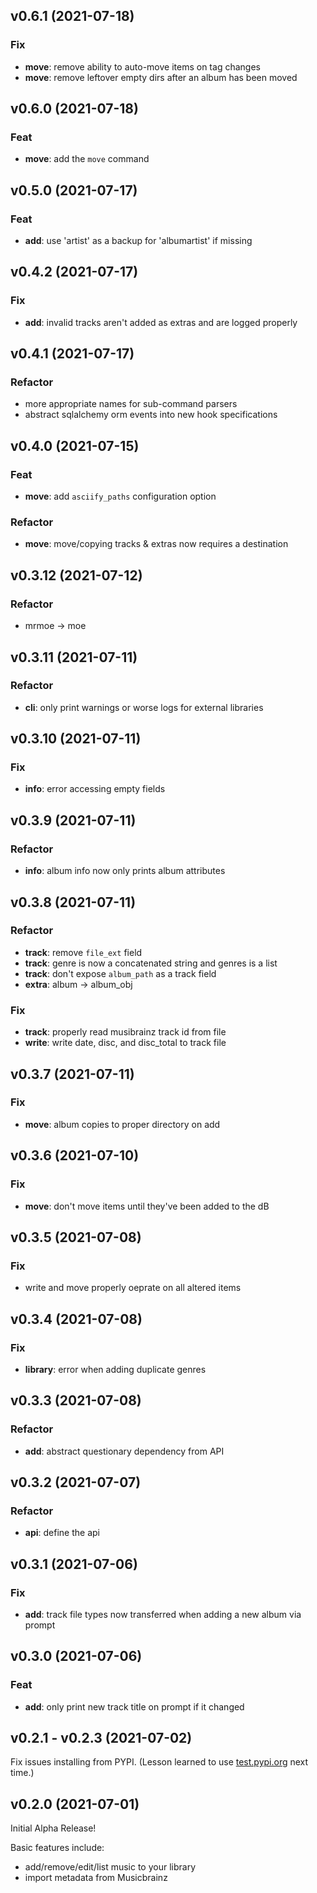 ## v0.6.1 (2021-07-18)

### Fix

- **move**: remove ability to auto-move items on tag changes
- **move**: remove leftover empty dirs after an album has been moved

## v0.6.0 (2021-07-18)

### Feat

- **move**: add the `move` command

## v0.5.0 (2021-07-17)

### Feat

- **add**: use 'artist' as a backup for 'albumartist' if missing

## v0.4.2 (2021-07-17)

### Fix

- **add**: invalid tracks aren't added as extras and are logged properly

## v0.4.1 (2021-07-17)

### Refactor

- more appropriate names for sub-command parsers
- abstract sqlalchemy orm events into new hook specifications

## v0.4.0 (2021-07-15)

### Feat

- **move**: add `asciify_paths` configuration option

### Refactor

- **move**: move/copying tracks & extras now requires a destination

## v0.3.12 (2021-07-12)

### Refactor

- mrmoe -> moe

## v0.3.11 (2021-07-11)

### Refactor

- **cli**: only print warnings or worse logs for external libraries

## v0.3.10 (2021-07-11)

### Fix

- **info**: error accessing empty fields

## v0.3.9 (2021-07-11)

### Refactor

- **info**: album info now only prints album attributes

## v0.3.8 (2021-07-11)

### Refactor

- **track**: remove `file_ext` field
- **track**: genre is now a concatenated string and genres is a list
- **track**: don't expose `album_path` as a track field
- **extra**: album -> album_obj

### Fix

- **track**: properly read musibrainz track id from file
- **write**: write date, disc, and disc_total to track file

## v0.3.7 (2021-07-11)

### Fix

- **move**: album copies to proper directory on add

## v0.3.6 (2021-07-10)

### Fix

- **move**: don't move items until they've been added to the dB

## v0.3.5 (2021-07-08)

### Fix

- write and move properly oeprate on all altered items

## v0.3.4 (2021-07-08)

### Fix

- **library**: error when adding duplicate genres

## v0.3.3 (2021-07-08)

### Refactor

- **add**: abstract questionary dependency from API

## v0.3.2 (2021-07-07)

### Refactor

- **api**: define the api

## v0.3.1 (2021-07-06)

### Fix

- **add**: track file types now transferred when adding a new album via prompt

## v0.3.0 (2021-07-06)

### Feat

- **add**: only print new track title on prompt if it changed

## v0.2.1 - v0.2.3 (2021-07-02)

Fix issues installing from PYPI. (Lesson learned to use [test.pypi.org](https://test.pypi.org) next time.)

## v0.2.0 (2021-07-01)

Initial Alpha Release!

Basic features include:

- add/remove/edit/list music to your library
- import metadata from Musicbrainz
